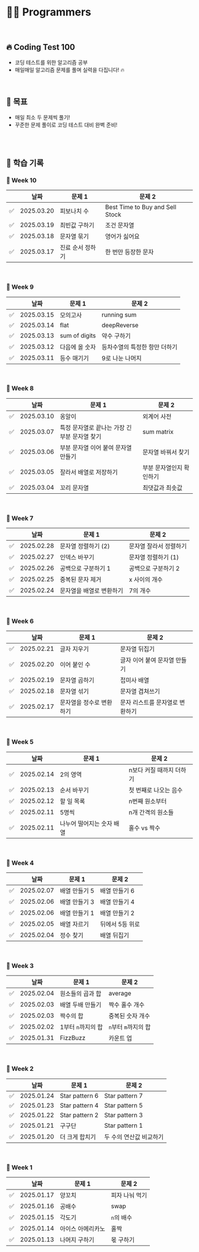 # 👩‍💻 Programmers

<br>

## 🔥 Coding Test 100

- 코딩 테스트를 위한 알고리즘 공부
- 매일매일 알고리즘 문제를 풀며 실력을 다집니다! 🔥

<br>

## 🎯 목표

- 매일 최소 두 문제씩 풀기!
- 꾸준한 문제 풀이로 코딩 테스트 대비 완벽 준비!

<br>
<br>

## 🌻 학습 기록

### 🌼 Week 10

|     | 날짜       | 문제 1           | 문제 2                          |
| --- | ---------- | ---------------- | ------------------------------- |
| ✅  | 2025.03.20 | 피보나치 수      | Best Time to Buy and Sell Stock |
| ✅  | 2025.03.19 | 최빈값 구하기    | 조건 문자열                     |
| ✅  | 2025.03.18 | 문자열 묶기      | 영어가 싫어요                   |
| ✅  | 2025.03.17 | 진료 순서 정하기 | 한 번만 등장한 문자             |

<br>

### 🌼 Week 9

|     | 날짜       | 문제 1         | 문제 2                        |
| --- | ---------- | -------------- | ----------------------------- |
| ✅  | 2025.03.15 | 모의고사       | running sum                   |
| ✅  | 2025.03.14 | flat           | deepReverse                   |
| ✅  | 2025.03.13 | sum of digits  | 약수 구하기                   |
| ✅  | 2025.03.12 | 다음에 올 숫자 | 등차수열의 특정한 항만 더하기 |
| ✅  | 2025.03.11 | 등수 매기기    | 9로 나눈 나머지               |

<br>

### 🌼 Week 8

|     | 날짜       | 문제 1                                        | 문제 2                   |
| --- | ---------- | --------------------------------------------- | ------------------------ |
| ✅  | 2025.03.10 | 옹알이                                        | 외계어 사전              |
| ✅  | 2025.03.07 | 특정 문자열로 끝나는 가장 긴 부분 문자열 찾기 | sum matrix               |
| ✅  | 2025.03.06 | 부분 문자열 이어 붙여 문자열 만들기           | 문자열 바꿔서 찾기       |
| ✅  | 2025.03.05 | 잘라서 배열로 저장하기                        | 부분 문자열인지 확인하기 |
| ✅  | 2025.03.04 | 꼬리 문자열                                   | 최댓값과 최솟값          |

<br>

### 🌼 Week 7

|     | 날짜       | 문제 1                   | 문제 2                 |
| --- | ---------- | ------------------------ | ---------------------- |
| ✅  | 2025.02.28 | 문자열 정렬하기 (2)      | 문자열 잘라서 정렬하기 |
| ✅  | 2025.02.27 | 인덱스 바꾸기            | 문자열 정렬하기 (1)    |
| ✅  | 2025.02.26 | 공백으로 구분하기 1      | 공백으로 구분하기 2    |
| ✅  | 2025.02.25 | 중복된 문자 제거         | x 사이의 개수          |
| ✅  | 2025.02.24 | 문자열을 배열로 변환하기 | 7의 개수               |

<br>

### 🌼 Week 6

|     | 날짜       | 문제 1                   | 문제 2                          |
| --- | ---------- | ------------------------ | ------------------------------- |
| ✅  | 2025.02.21 | 글자 지우기              | 문자열 뒤집기                   |
| ✅  | 2025.02.20 | 이어 붙인 수             | 글자 이어 붙여 문자열 만들기    |
| ✅  | 2025.02.19 | 문자열 곱하기            | 접미사 배열                     |
| ✅  | 2025.02.18 | 문자열 섞기              | 문자열 겹쳐쓰기                 |
| ✅  | 2025.02.17 | 문자열을 정수로 변환하기 | 문자 리스트를 문자열로 변환하기 |

<br>

### 🌼 Week 5

|     | 날짜       | 문제 1                    | 문제 2                   |
| --- | ---------- | ------------------------- | ------------------------ |
| ✅  | 2025.02.14 | 2의 영역                  | n보다 커질 때까지 더하기 |
| ✅  | 2025.02.13 | 순서 바꾸기               | 첫 번째로 나오는 음수    |
| ✅  | 2025.02.12 | 할 일 목록                | n번째 원소부터           |
| ✅  | 2025.02.11 | 5명씩                     | n개 간격의 원소들        |
| ✅  | 2025.02.11 | 나누어 떨어지는 숫자 배열 | 홀수 vs 짝수             |

<br>

### 🌼 Week 4

|     | 날짜       | 문제 1        | 문제 2          |
| --- | ---------- | ------------- | --------------- |
| ✅  | 2025.02.07 | 배열 만들기 5 | 배열 만들기 6   |
| ✅  | 2025.02.06 | 배열 만들기 3 | 배열 만들기 4   |
| ✅  | 2025.02.06 | 배열 만들기 1 | 배열 만들기 2   |
| ✅  | 2025.02.05 | 배열 자르기   | 뒤에서 5등 위로 |
| ✅  | 2025.02.04 | 정수 찾기     | 배열 뒤집기     |

<br>

### 🌼 Week 3

|     | 날짜       | 문제 1             | 문제 2               |
| --- | ---------- | ------------------ | -------------------- |
| ✅  | 2025.02.04 | 원소들의 곱과 합   | average              |
| ✅  | 2025.02.03 | 배열 두배 만들기   | 짝수 홀수 개수       |
| ✅  | 2025.02.03 | 짝수의 합          | 중복된 숫자 개수     |
| ✅  | 2025.02.02 | 1부터 `n`까지의 합 | `n`부터 `m`까지의 합 |
| ✅  | 2025.01.31 | FizzBuzz           | 카운트 업            |

<br>

### 🌼 Week 2

|     | 날짜       | 문제 1         | 문제 2                  |
| --- | ---------- | -------------- | ----------------------- |
| ✅  | 2025.01.24 | Star pattern 6 | Star pattern 7          |
| ✅  | 2025.01.23 | Star pattern 4 | Star pattern 5          |
| ✅  | 2025.01.22 | Star pattern 2 | Star pattern 3          |
| ✅  | 2025.01.21 | 구구단         | Star pattern 1          |
| ✅  | 2025.01.20 | 더 크게 합치기 | 두 수의 연산값 비교하기 |

<br>

### 🌼 Week 1

|     | 날짜       | 문제 1            | 문제 2         |
| --- | ---------- | ----------------- | -------------- |
| ✅  | 2025.01.17 | 양꼬치            | 피자 나눠 먹기 |
| ✅  | 2025.01.16 | 공배수            | swap           |
| ✅  | 2025.01.15 | 각도기            | `n`의 배수     |
| ✅  | 2025.01.14 | 아이스 아메리카노 | 홀짝           |
| ✅  | 2025.01.13 | 나머지 구하기     | 몫 구하기      |

<br>
<br>

